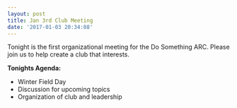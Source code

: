 ```yaml
---
layout: post
title: Jan 3rd Club Meeting
date: '2017-01-03 20:34:08'
---
```


Tonight is the first organizational meeting for the Do Something ARC.
Please join us to help create a club that interests.

**Tonights Agenda:**

+ Winter Field Day
+ Discussion for upcoming topics
+ Organization of club and leadership